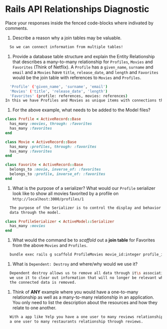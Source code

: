 # Rails API Relationships Diagnostic

Place your responses inside the fenced code-blocks where indivated by comments.

1.  Describe a reason why a join tables may be valuable.

```sh
  So we can connect information from multiple tables!
```

1.  Provide a database table structure and explain the Entity Relationship that
describes a many-to-many relationship for `Profiles`, `Movies` and `Favorites`
(Think of Netflix). A `Profile` has a `given_name`, `surname` and `email` and a
`Movies` have `title`, `release_date`, and `length` and `Favorites` would be the
join table with references to `Movies` and `Profiles`.

```sh
  'Profile' ('given_name', 'surname', 'email')
  'Movies' ('title', 'release_date', 'length')
  'Favorites' (profile: references, movies: references)
In this we have Profiles and Movies as unique items with connections through the action of adding movies to favorites. This allows an association between a movie and many Profiles and between Profiles and many movies.
```

1.  For the above example, what needs to be added to the Model files?

```rb
class Profile < ActiveRecord::Base
  has_many :movies, through: :favorites
  has_many :favorites
end
```

```rb
class Movie < ActiveRecord::Base
  has_many :profiles, through: :favorites
  has_many :favorites
end
```

```rb
class Favorite < ActiveRecord::Base
  belongs_to :movie, inverse_of: :favorites
  belongs_to :profile, inverse_of: :favorites
end
```

1.  What is the purpose of a serializer? What would our `Profile` serializer look
like to show all movies favorited by a profile on
`http://localhost:3000/profiles/1`

```sh
  The purpose of the Serializer is to control the display and behavior of
  data through the model.
```

```rb
class ProfileSerializer < ActiveModel::Serializer
  has_many :movies
end
```

1.  What would the command be to _scaffold_ out a **join table** for Favorites from
the above `Movies` and `Profiles`.

```sh
  bundle exec rails g scaffold ProfileMovies movie_id:integer profile_id:integer
```

1.  What is `Dependent: Destroy` and where/why would we use it?

```sh
  Dependent destroy allows us to remove all data through it\s associations
  we use it to clear out information that will no longer be relevant when
  the connected data is removed.
```

1.  Think of **ANY** example where you would have a one-to-many relationship as well
as a many-to-many relationship in an application. You only need to list the
description about the resources and how they relate to one another.

```sh
  With a app like Yelp you have a one user to many reviews relationship and you also have a one restaurant to many reviews. Through this you also have an one restaurant to many users(reviewers) relationship through reviews and
  a one user to many restaurants relationship through reviews.
```
